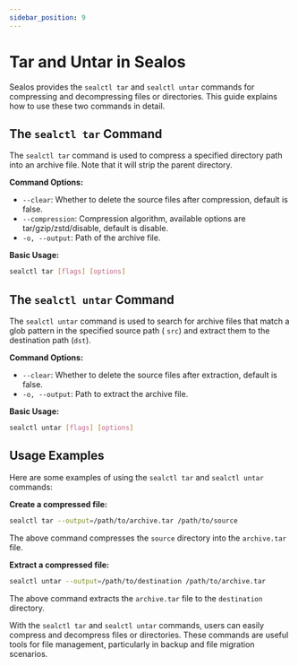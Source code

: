 ```yaml
---
sidebar_position: 9
---
```


# Tar and Untar in Sealos

Sealos provides the `sealctl tar` and `sealctl untar` commands for compressing and decompressing files or directories.
This guide explains how to use these two commands in detail.

## The `sealctl tar` Command

The `sealctl tar` command is used to compress a specified directory path into an archive file. Note that it will strip
the parent directory.

**Command Options:**

- `--clear`: Whether to delete the source files after compression, default is false.
- `--compression`: Compression algorithm, available options are tar/gzip/zstd/disable, default is disable.
- `-o, --output`: Path of the archive file.

**Basic Usage:**

```bash
sealctl tar [flags] [options]
```

## The `sealctl untar` Command

The `sealctl untar` command is used to search for archive files that match a glob pattern in the specified source path (
`src`) and extract them to the destination path (`dst`).

**Command Options:**

- `--clear`: Whether to delete the source files after extraction, default is false.
- `-o, --output`: Path to extract the archive file.

**Basic Usage:**

```bash
sealctl untar [flags] [options]
```

## Usage Examples

Here are some examples of using the `sealctl tar` and `sealctl untar` commands:

**Create a compressed file:**

```bash
sealctl tar --output=/path/to/archive.tar /path/to/source
```

The above command compresses the `source` directory into the `archive.tar` file.

**Extract a compressed file:**

```bash
sealctl untar --output=/path/to/destination /path/to/archive.tar
```

The above command extracts the `archive.tar` file to the `destination` directory.

With the `sealctl tar` and `sealctl untar` commands, users can easily compress and decompress files or directories.
These commands are useful tools for file management, particularly in backup and file migration scenarios.
